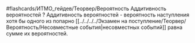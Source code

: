 #flashcards/ИТМО_гейдев/Теорвер/Вероятность
Аддитивность вероятностей
?
Аддитивность вероятностей - вероятность наступления хотя бы одного из попарно [[../../../../Экзамен на поступление/Теорвер/Вероятность/Несовместные события|несовместных событий]] равна сумме их вероятностей.

